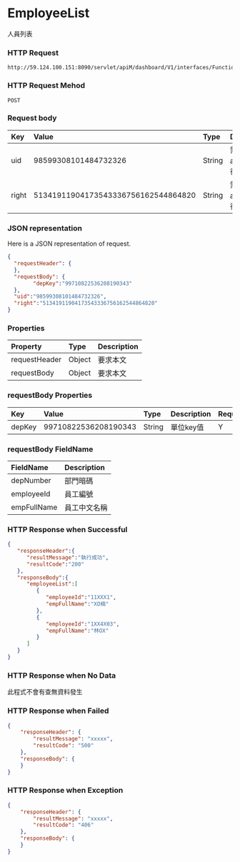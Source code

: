 # EmployeeList
人員列表

### HTTP Request
```
http://59.124.100.151:8090/servlet/apiM/dashboard/V1/interfaces/Function/EmployeeList
```

### HTTP Request Mehod
```
POST
```

### Request body
| Key | Value | Type | Description |
|:----------|:-------------|:-----|:------------|
| uid | 98599308101484732326 | String | 需透過apiLogin取得
| right | 51341911904173543336756162544864820 | String | 需透過apiLogin取得 |

### JSON representation

Here is a JSON representation of request.
```json
{
  "requestHeader": {
  },
  "requestBody": {
        "depKey":"99710822536208190343"
  },
  "uid":"98599308101484732326",
  "right":"51341911904173543336756162544864820"
}
```

### Properties
| Property | Type | Description |
|:---------|:-----|:------------|
| requestHeader | Object | 要求本文 |
| requestBody | Object | 要求本文 |

### requestBody Properties
| Key | Value | Type | Description | Required | Format |
|:----------|:-------------|:-----|:------------|:------------|:------------|
| depKey | 99710822536208190343 | String | 單位key值 | Y | n/a |

### requestBody FieldName
| FieldName | Description |
|:----------|:-------------|
| depNumber | 部門暗碼 |
| employeeId | 員工編號 |
| empFullName | 員工中文名稱 |


### HTTP Response when Successful
```json
{
   "responseHeader":{
      "resultMessage":"執行成功",
      "resultCode":"200"
   },
   "responseBody":{
      "employeeList":[
         {
            "employeeId":"11XXX1",
            "empFullName":"XO楠"
         },
         {
            "employeeId":"1XX4X03",
            "empFullName":"林OX"
         }
      ]
   }
}
```

### HTTP Response when No Data
此程式不會有查無資料發生

### HTTP Response when Failed
```json
{
    "responseHeader": {
        "resultMessage": "xxxxx",
        "resultCode": "500"
    },
    "responseBody": {
    }
}
```

### HTTP Response when Exception
```json
{
    "responseHeader": {
        "resultMessage": "xxxxx",
        "resultCode": "406"
    },
    "responseBody": {
    }
}
```
